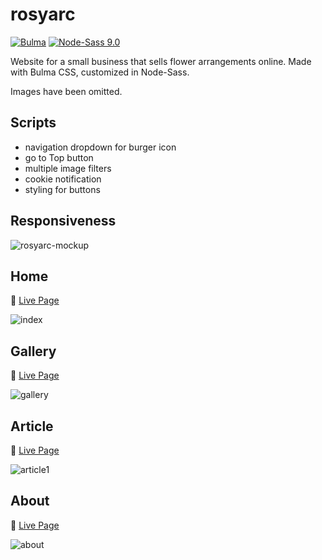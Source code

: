# rosyarc

[![Bulma](https://img.shields.io/badge/Bulma-0.9.4-00d1b2?logo=data:image/png;base64,iVBORw0KGgoAAAANSUhEUgAAABAAAAAQCAMAAAAoLQ9TAAAA+VBMVEUAAAD///////////////////////////////////////////////////////////////////////////+pJyiSAAAAD3RSTlMAMsD7eNQ98d/yw7VWPyk8gduyV3qPfMvHjWeYCsAAABCSURBVBhXYxhDoSgAAzg8d0NFA4AQFCA4AC4IC4jQ0NC5k5i5E5w5zr5////QBFyCgAAACV0RVh0ZGF0ZTpjcmVhdGUAMjAyMi0wNi0wOVQxMjoxNjo1MSswMDowMDqrY+sAAAAldEVYdGRhdGU6bW9kaWZ5ADIwMjItMDYtMDlUMTI6MTY6NTErMDA6MDBj5EwAAAAASUVORK5CYII=)](https://bulma.io) [![Node-Sass 9.0](https://img.shields.io/badge/Node--Sass-9.0-%23c6538c.svg)](https://github.com/)


Website for a small business that sells flower arrangements online. Made with Bulma CSS, customized in Node-Sass.

Images have been omitted.

## Scripts

- navigation dropdown for burger icon
- go to Top button
- multiple image filters
- cookie notification
- styling for buttons

## Responsiveness  

![rosyarc-mockup](https://github.com/not-josue/rosyarc/assets/129870578/249e0038-b101-447b-86f8-4bd853ff8001)

## Home 
🚀 [Live Page](https://www.rosyarc.com/)

![index](https://github.com/not-josue/rosyarc/assets/129870578/a9a597d2-3ef2-44e0-ad6d-b623cbec318a)

## Gallery 
🚀 [Live Page](https://www.rosyarc.com/gallery.html)

![gallery](https://github.com/not-josue/rosyarc/assets/129870578/c4ff8047-79dc-4d12-847f-6ffe8fba4d69)

## Article 
🚀 [Live Page](https://www.rosyarc.com/diy-cemetery-bouquet.html)

![article1](https://github.com/not-josue/rosyarc/assets/129870578/3ba138d2-8ba7-4a68-a78d-0f29febfb1fe)

## About 
🚀 [Live Page](https://www.rosyarc.com/about.html)

![about](https://github.com/not-josue/rosyarc/assets/129870578/867fe586-689c-4657-b8e1-74e7703990f6)
